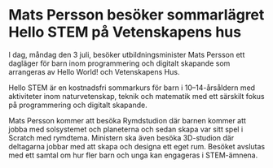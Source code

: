 # Mats Persson besöker sommarlägret Hello STEM på Vetenskapens hus

I dag, måndag den 3 juli, besöker utbildningsminister Mats Persson ett dagläger för barn inom programmering och digitalt skapande som arrangeras av Hello World! och Vetenskapens Hus.

Hello STEM är en kostnadsfri sommarkurs för barn i 10–14-årsåldern med aktiviteter inom naturvetenskap, teknik och matematik med ett särskilt fokus på programmering och digitalt skapande.

Mats Persson kommer att besöka Rymdstudion där barnen kommer att jobba med solsystemet och planeterna och sedan skapa var sitt spel i Scratch med rymdtema. Ministern ska även besöka 3D-studion där deltagarna jobbar med att skapa och designa ett eget rum. Besöket avslutas med ett samtal om hur fler barn och unga kan engageras i STEM-ämnena.
